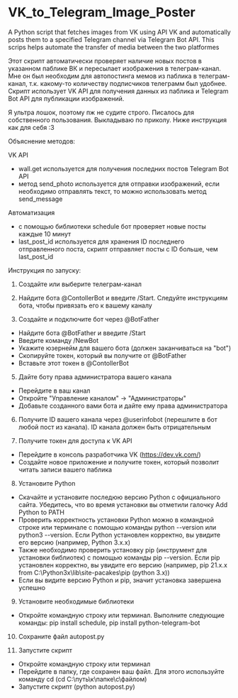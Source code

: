 # VK_to_Telegram_Image_Poster
A Python script that fetches images from VK using API VK and automatically posts them to a specified Telegram channel via Telegram Bot API. This scrips helps automate the transfer of media between the two platformes

Этот скрипт автоматически проверяет наличие новых постов в указанном паблике ВК и пересылает изображения в телеграм-канал. Мне он был необходим для автопостинга мемов из паблика в телеграм-канал, т.к. какому-то количеству подписчиков телеграмм был удобнее. Скрипт использует VK API для получения данных из паблика и Telegram Bot API для публикации изображений.

Я ультра лошок, поэтому пж не судите строго. Писалось для собственного пользования. Выкладываю по приколу. Ниже инструкция как для себя :3

Объяснение методов:

VK API
  - wall.get используется для получения последних постов
Telegram Bot API
  - метод send_photo используется для отправки изображений, если необходимо отправлять текст, то можно использовать метод send_message

Автоматизация
  - с помощью библиотеки schedule бот проверяет новые посты каждые 10 минут
  - last_post_id используется для хранения ID последнего отправленного поста, скрипт отправляет посты с ID больше, чем last_post_id

Инструкция по запуску:

1. Создайте или выберите телеграм-канал

3. Найдите бота @ContollerBot и введите /Start. Следуйте инструкциям бота, чтобы привязать его к вашему каналу

4. Создайте и подключите бот через @BotFather
  - Найдите бота @BotFather и введите /Start
  - Введите команду /NewBot
  - Укажите юзернейм для вашего бота (должен заканчиваться на "bot")
  - Скопируйте токен, который вы получите от @BotFather
  - Вставьте этот токен в @ContollerBot

5. Дайте боту права администратора вашего канала
  - Перейдите в ваш канал
  - Откройте "Управление каналом" -> "Администраторы"
  - Добавьте созданного вами бота и дайте ему права администратора

6. Получите ID вашего канала через @userinfobot (перешлите в бот любой пост из канала). ID канала должен быть отрицательным

7. Получите токен для доступа к VK API
  - Перейдите в консоль разработчика VK (https://dev.vk.com/)
  - Создайте новое приложение и получите токен, который позволит читать записи вашего паблика

8. Установите Python
  - Скачайте и установите последюю версию Python с официального сайта. Убедитесь, что во время установки вы отметили галочку Add Python to PATH
  - Проверить корректность установки Python можно в командной строке или терминале с помощью команды python --version или python3 --version. Если Python установлен корректно, вы увидите его версию (например, Python 3.x.x)
  - Также необходимо проверить установку pip (инструмент для установки библиотек) с помощью команды pip --version. Если pip установлен корректно, вы увидите его версию (например, pip 21.x.x from C:\Python3x\lib\site-pacakes\pip (python 3.x))
  - Если вы видите версию Python и pip, значит установка завершена успешно

9. Установите необходимые библиотеки
  - Откройте командную строку или терминал. Выполните следующие команды:
    pip install schedule, pip install python-telegram-bot

10. Сохраните файл autopost.py

11. Запустите скрипт
  - Откройте командную строку или терминал
  - Перейдите в папку, где сохранен ваш файл. Для этого используйте команду cd (cd C:\путь\к\папке\с\файлом)
  - Запустите скрипт (python autopost.py)


